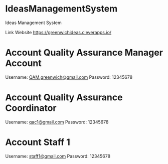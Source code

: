 # IdeasManagementSystem
Ideas Management System

Link Website https://greenwichideas.cleverapps.io/

# Account Quality Assurance Manager Account
Username: QAM.greenwich@gmail.com
Password: 12345678

# Account Quality Assurance Coordinator
Username: qac1@gmail.com
Password: 12345678

# Account Staff 1
Username: staff1@gmail.com
Password: 12345678